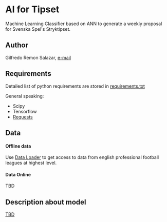 # AI for Tipset
Machine Learning Classifier based on ANN to generate a weekly proposal for Svenska Spel's Stryktipset.

## Author
Gilfredo Remon Salazar, [e-mail](mailto:gil.remon@gmail.com)

## Requirements

Detailed list of python requirements are stored in [requirements.txt](requirements.txt)

General speaking:
- Scipy
- Tensorflow
- [Requests](git://github.com/requests/requests.git)

## Data

#### Offline data
Use [Data Loader](offline_data/README.md) to get access to data from english professional football leagues at highest level.

#### Data Online
TBD

## Description about model 

[TBD](..)

